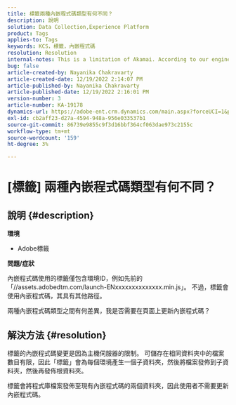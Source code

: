 ```yaml
---
title: 標籤兩種內嵌程式碼類型有何不同？
description: 說明
solution: Data Collection,Experience Platform
product: Tags
applies-to: Tags
keywords: KCS，標籤，內嵌程式碼
resolution: Resolution
internal-notes: This is a limitation of Akamai. According to our engineer.
bug: false
article-created-by: Nayanika Chakravarty
article-created-date: 12/19/2022 2:14:07 PM
article-published-by: Nayanika Chakravarty
article-published-date: 12/19/2022 2:16:01 PM
version-number: 3
article-number: KA-19178
dynamics-url: https://adobe-ent.crm.dynamics.com/main.aspx?forceUCI=1&pagetype=entityrecord&etn=knowledgearticle&id=208daf63-a77f-ed11-81ac-6045bd006079
exl-id: cb2aff23-d27a-4594-948a-956e033537b1
source-git-commit: 86739e9855c9f3d16bbf364cf063dae973c2155c
workflow-type: tm+mt
source-wordcount: '159'
ht-degree: 3%

---
```


# [標籤] 兩種內嵌程式碼類型有何不同？

## 說明 {#description}


<b>環境</b>

- Adobe標籤

<b>問題/症狀</b>

內嵌程式碼使用的標籤僅包含環境ID，例如先前的「//assets.adobedtm.com/launch-ENxxxxxxxxxxxxxx.min.js」。 不過，標籤會使用內嵌程式碼，其具有其他路徑。

兩種內嵌程式碼類型之間有何差異，我是否需要在頁面上更新內嵌程式碼？


## 解決方法 {#resolution}


標籤的內嵌程式碼變更是因為主機伺服器的限制。 可儲存在相同資料夾中的檔案數目有限，因此「標籤」會為每個環境產生一個子資料夾，然後將檔案發佈到子資料夾，然後再發佈根資料夾。

標籤會將程式庫檔案發佈至現有內嵌程式碼的兩個資料夾，因此使用者不需要更新內嵌程式碼。
